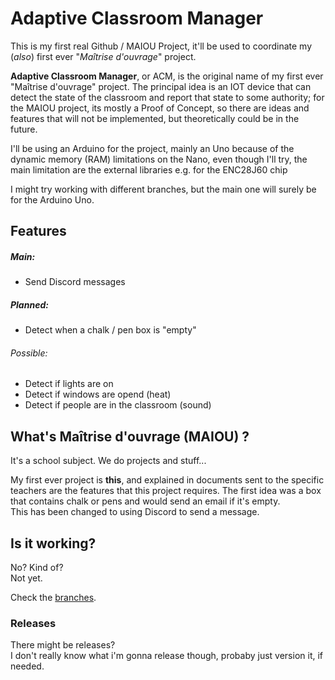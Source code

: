 # Adaptive Classroom Manager
This is my first real Github / MAIOU Project, it'll be used to coordinate my (*also*) first ever "*Maîtrise d'ouvrage*" project.

**Adaptive Classroom Manager**, or ACM, is the original name of my first ever "Maîtrise d'ouvrage" project.
The principal idea is an IOT device that can detect the state of the classroom and report that state to some authority; for the MAIOU project, its mostly a Proof of Concept, so there are ideas and features that will not be implemented, but theoretically could be in the future.

I'll be using an Arduino for the project, mainly an Uno because of the dynamic memory (RAM) limitations on the Nano, even though I'll try, the main limitation are the external libraries e.g. for the ENC28J60 chip

I might try working with different branches, but the main one will surely be for the Arduino Uno.

## Features

##### Main:
- Send Discord messages

##### Planned:
- Detect when a chalk / pen box is "empty"

###### Possible:  
- Detect if lights are on
- Detect if windows are opend (heat)
- Detect if people are in the classroom (sound)

## What's Maîtrise d'ouvrage (MAIOU)  ?

It's a school subject. We do projects and stuff...

My first ever project is **this**, and explained in documents sent to the specific teachers are the features that this project requires.
The first idea was a box that contains chalk or pens and would send an email if it's empty.  
This has been changed to using Discord to send a message.

## Is it working? 

No? Kind of?  
Not yet.

Check the [branches](https://github.com/TaiBa131/ACM/branches).

### Releases
There might be releases?  
I don't really know what i'm gonna release though, probaby just version it, if needed.
